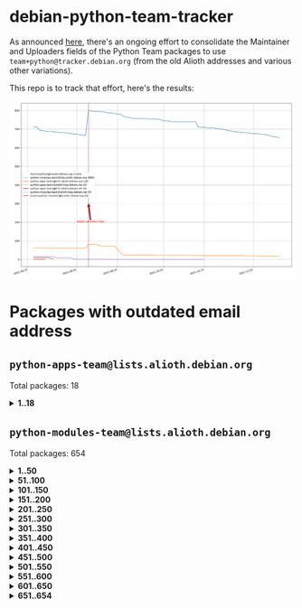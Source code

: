 # debian-python-team-tracker



As announced [here](https://lists.debian.org/debian-python/2021/08/msg00006.html), there's an ongoing effort to consolidate the Maintainer and Uploaders fields of the Python Team packages to use `team+python@tracker.debian.org` (from the old Alioth addresses and various other variations).



This repo is to track that effort, here's the results:



![Python team emails](images/python_team_emails.svg)


# Packages with outdated email address

## `python-apps-team@lists.alioth.debian.org`
Total packages: 18
<details>
<summary><b>1..18</b></summary>


| # | Package | Version |
| --- | --- | --- |
| 1 | [ctop](https://tracker.debian.org/ctop) | 1.0.0-2.1 |
| 2 | [cython](https://tracker.debian.org/cython) | 0.29.14-1 |
| 3 | [db2twitter](https://tracker.debian.org/db2twitter) | 0.6-1.1 |
| 4 | [dodgy](https://tracker.debian.org/dodgy) | 0.1.9-3 |
| 5 | [etm](https://tracker.debian.org/etm) | 3.2.30-1.1 |
| 6 | [firmware-microbit-micropython](https://tracker.debian.org/firmware-microbit-micropython) | 1.0.1-2 |
| 7 | [freealchemist](https://tracker.debian.org/freealchemist) | 0.5-1.1 |
| 8 | [kanboard-cli](https://tracker.debian.org/kanboard-cli) | 0.0.2-1.1 |
| 9 | [lightyears](https://tracker.debian.org/lightyears) | 1.4-2 |
| 10 | [muttdown](https://tracker.debian.org/muttdown) | 0.3.4-1 |
| 11 | [pelican](https://tracker.debian.org/pelican) | 4.0.1+dfsg-1.1 |
| 12 | [pipenv](https://tracker.debian.org/pipenv) | 11.9.0-1.1 |
| 13 | [prospector](https://tracker.debian.org/prospector) | 1.1.7-2 |
| 14 | [pybik](https://tracker.debian.org/pybik) | 3.0-3.1 |
| 15 | [retweet](https://tracker.debian.org/retweet) | 0.10-1.1 |
| 16 | [sen](https://tracker.debian.org/sen) | 0.6.1-0.1 |
| 17 | [sinntp](https://tracker.debian.org/sinntp) | 1.6-1.2 |
| 18 | [smem](https://tracker.debian.org/smem) | 1.5-1.1 |
</details>

## `python-modules-team@lists.alioth.debian.org`
Total packages: 654
<details>
<summary><b>1..50</b></summary>


| # | Package | Version |
| --- | --- | --- |
| 1 | [anorack](https://tracker.debian.org/anorack) | 0.2.7-1 |
| 2 | [anosql](https://tracker.debian.org/anosql) | 1.0.1-1 |
| 3 | [appdirs](https://tracker.debian.org/appdirs) | 1.4.4-1 |
| 4 | [asn1crypto](https://tracker.debian.org/asn1crypto) | 1.4.0-1 |
| 5 | [astral](https://tracker.debian.org/astral) | 1.6.1-2 |
| 6 | [authres](https://tracker.debian.org/authres) | 1.2.0-2 |
| 7 | [automat](https://tracker.debian.org/automat) | 20.2.0-1 |
| 8 | [azure-cosmos-table-python](https://tracker.debian.org/azure-cosmos-table-python) | 1.0.5+git20191025-5 |
| 9 | [bdist-nsi](https://tracker.debian.org/bdist-nsi) | 0.1.5-2 |
| 10 | [behave](https://tracker.debian.org/behave) | 1.2.6-3 |
| 11 | [bernhard](https://tracker.debian.org/bernhard) | 0.2.6-2 |
| 12 | [betamax](https://tracker.debian.org/betamax) | 0.8.1-2 |
| 13 | [bibtexparser](https://tracker.debian.org/bibtexparser) | 1.1.0+ds-3 |
| 14 | [binaryornot](https://tracker.debian.org/binaryornot) | 0.4.4+dfsg-4 |
| 15 | [bitstruct](https://tracker.debian.org/bitstruct) | 8.9.0-1 |
| 16 | [case](https://tracker.debian.org/case) | 1.5.3+dfsg-3 |
| 17 | [celery-batches](https://tracker.debian.org/celery-batches) | 0.2-2 |
| 18 | [celery-haystack](https://tracker.debian.org/celery-haystack) | 0.10-4 |
| 19 | [cerealizer](https://tracker.debian.org/cerealizer) | 0.8.1-3 |
| 20 | [chardet](https://tracker.debian.org/chardet) | 4.0.0-1 |
| 21 | [chargebee-python](https://tracker.debian.org/chargebee-python) | 1.6.6-1 |
| 22 | [chargebee2-python](https://tracker.debian.org/chargebee2-python) | 2.7.3-1 |
| 23 | [circuits](https://tracker.debian.org/circuits) | 3.1.0+ds1-2 |
| 24 | [codicefiscale](https://tracker.debian.org/codicefiscale) | 0.9+ds0-2 |
| 25 | [colorclass](https://tracker.debian.org/colorclass) | 2.2.0-2.1 |
| 26 | [colorspacious](https://tracker.debian.org/colorspacious) | 1.1.2-2 |
| 27 | [commonmark](https://tracker.debian.org/commonmark) | 0.9.1-3 |
| 28 | [constantly](https://tracker.debian.org/constantly) | 15.1.0-2 |
| 29 | [contextlib2](https://tracker.debian.org/contextlib2) | 0.6.0.post1-1 |
| 30 | [cookiecutter](https://tracker.debian.org/cookiecutter) | 1.6.0-4 |
| 31 | [coreapi](https://tracker.debian.org/coreapi) | 2.3.3-4 |
| 32 | [coreschema](https://tracker.debian.org/coreschema) | 0.0.4-3 |
| 33 | [cov-core](https://tracker.debian.org/cov-core) | 1.15.0-3 |
| 34 | [cppy](https://tracker.debian.org/cppy) | 1.1.0-2 |
| 35 | [cram](https://tracker.debian.org/cram) | 0.7-4 |
| 36 | [cssutils](https://tracker.debian.org/cssutils) | 1.0.2-3 |
| 37 | [d2to1](https://tracker.debian.org/d2to1) | 0.2.12-2 |
| 38 | [deap](https://tracker.debian.org/deap) | 1.3.1-2 |
| 39 | [debiancontributors](https://tracker.debian.org/debiancontributors) | 0.7.8-2 |
| 40 | [devpi-common](https://tracker.debian.org/devpi-common) | 3.2.2-1.1 |
| 41 | [django-ajax-selects](https://tracker.debian.org/django-ajax-selects) | 1.7.0-3 |
| 42 | [django-anymail](https://tracker.debian.org/django-anymail) | 7.1.0-1 |
| 43 | [django-bitfield](https://tracker.debian.org/django-bitfield) | 1.9.6-2 |
| 44 | [django-dirtyfields](https://tracker.debian.org/django-dirtyfields) | 1.3.1-2 |
| 45 | [django-downloadview](https://tracker.debian.org/django-downloadview) | 2.1.1-1 |
| 46 | [django-environ](https://tracker.debian.org/django-environ) | 0.4.4-2 |
| 47 | [django-filter](https://tracker.debian.org/django-filter) | 2.4.0-1 |
| 48 | [django-hvad](https://tracker.debian.org/django-hvad) | 1.8.0-1.1 |
| 49 | [django-impersonate](https://tracker.debian.org/django-impersonate) | 1.5-1 |
| 50 | [django-js-reverse](https://tracker.debian.org/django-js-reverse) | 0.7.3-1.1 |
</details>
<details>
<summary><b>51..100</b></summary>

| # | Package | Version |
| --- | --- | --- |
| 51 | [django-macaddress](https://tracker.debian.org/django-macaddress) | 1.5.0-2 |
| 52 | [django-markupfield](https://tracker.debian.org/django-markupfield) | 2.0.0-1 |
| 53 | [django-memoize](https://tracker.debian.org/django-memoize) | 2.2.0+dfsg-1 |
| 54 | [django-nose](https://tracker.debian.org/django-nose) | 1.4.6-2.1 |
| 55 | [django-notification](https://tracker.debian.org/django-notification) | 1.2.0-3 |
| 56 | [django-organizations](https://tracker.debian.org/django-organizations) | 1.1.2-1 |
| 57 | [django-pagination](https://tracker.debian.org/django-pagination) | 1.0.7-4 |
| 58 | [django-paintstore](https://tracker.debian.org/django-paintstore) | 0.2-4 |
| 59 | [django-picklefield](https://tracker.debian.org/django-picklefield) | 3.0.1-1 |
| 60 | [django-pipeline](https://tracker.debian.org/django-pipeline) | 1.6.14-3 |
| 61 | [django-q](https://tracker.debian.org/django-q) | 1.2.1-1 |
| 62 | [django-recurrence](https://tracker.debian.org/django-recurrence) | 1.10.3-1 |
| 63 | [django-redis-sessions](https://tracker.debian.org/django-redis-sessions) | 0.6.1-2 |
| 64 | [django-simple-redis-admin](https://tracker.debian.org/django-simple-redis-admin) | 1.4.0-2 |
| 65 | [django-stronghold](https://tracker.debian.org/django-stronghold) | 0.3.0+debian-2 |
| 66 | [django-webpack-loader](https://tracker.debian.org/django-webpack-loader) | 0.6.0-2 |
| 67 | [django-websocket-redis](https://tracker.debian.org/django-websocket-redis) | 0.4.7-2 |
| 68 | [django-wkhtmltopdf](https://tracker.debian.org/django-wkhtmltopdf) | 3.3.0-1 |
| 69 | [django-xmlrpc](https://tracker.debian.org/django-xmlrpc) | 0.1.8-2 |
| 70 | [djangorestframework-api-key](https://tracker.debian.org/djangorestframework-api-key) | 2.0.0-2 |
| 71 | [djangorestframework-filters](https://tracker.debian.org/djangorestframework-filters) | 1.0.0.dev0-1 |
| 72 | [dkimpy](https://tracker.debian.org/dkimpy) | 1.0.5-1 |
| 73 | [dnsdiag](https://tracker.debian.org/dnsdiag) | 1.7.0-1 |
| 74 | [dnspython](https://tracker.debian.org/dnspython) | 2.0.0-1 |
| 75 | [dockerpty](https://tracker.debian.org/dockerpty) | 0.4.1-2 |
| 76 | [dominate](https://tracker.debian.org/dominate) | 2.3.1-2 |
| 77 | [doublex](https://tracker.debian.org/doublex) | 1.9.2-1 |
| 78 | [drf-generators](https://tracker.debian.org/drf-generators) | 0.5.0-1 |
| 79 | [elasticsearch-curator](https://tracker.debian.org/elasticsearch-curator) | 5.8.1-1 |
| 80 | [entrypoints](https://tracker.debian.org/entrypoints) | 0.3-3 |
| 81 | [enum34](https://tracker.debian.org/enum34) | 1.1.6-4 |
| 82 | [enzyme](https://tracker.debian.org/enzyme) | 0.4.1-2 |
| 83 | [exam](https://tracker.debian.org/exam) | 0.10.5-3 |
| 84 | [factory-boy](https://tracker.debian.org/factory-boy) | 2.11.1-3 |
| 85 | [faker](https://tracker.debian.org/faker) | 0.9.3-0.1 |
| 86 | [fakesleep](https://tracker.debian.org/fakesleep) | 0.1-2 |
| 87 | [fastchunking](https://tracker.debian.org/fastchunking) | 0.0.3-2 |
| 88 | [feedgenerator](https://tracker.debian.org/feedgenerator) | 1.9-2 |
| 89 | [flake8-polyfill](https://tracker.debian.org/flake8-polyfill) | 1.0.2-2 |
| 90 | [flask-api](https://tracker.debian.org/flask-api) | 1.1+dfsg-1.1 |
| 91 | [flask-assets](https://tracker.debian.org/flask-assets) | 2.0-1 |
| 92 | [flask-babelex](https://tracker.debian.org/flask-babelex) | 0.9.4-1 |
| 93 | [flask-bcrypt](https://tracker.debian.org/flask-bcrypt) | 0.7.1-2 |
| 94 | [flask-compress](https://tracker.debian.org/flask-compress) | 1.4.0-3 |
| 95 | [flask-gravatar](https://tracker.debian.org/flask-gravatar) | 0.4.2-2 |
| 96 | [flask-htmlmin](https://tracker.debian.org/flask-htmlmin) | 1.3.2-2 |
| 97 | [flask-ldapconn](https://tracker.debian.org/flask-ldapconn) | 0.7.2-1.1 |
| 98 | [flask-limiter](https://tracker.debian.org/flask-limiter) | 1.0.1-2 |
| 99 | [flask-login](https://tracker.debian.org/flask-login) | 0.5.0-1 |
| 100 | [flask-mail](https://tracker.debian.org/flask-mail) | 0.9.1+dfsg1-1.1 |
</details>
<details>
<summary><b>101..150</b></summary>

| # | Package | Version |
| --- | --- | --- |
| 101 | [flask-mongoengine](https://tracker.debian.org/flask-mongoengine) | 0.9.3-4 |
| 102 | [flask-multistatic](https://tracker.debian.org/flask-multistatic) | 1.0-2 |
| 103 | [flask-paranoid](https://tracker.debian.org/flask-paranoid) | 0.2.0-3.1 |
| 104 | [flask-script](https://tracker.debian.org/flask-script) | 2.0.6-2 |
| 105 | [flask-silk](https://tracker.debian.org/flask-silk) | 0.2-18 |
| 106 | [flask-wtf](https://tracker.debian.org/flask-wtf) | 0.14.3-1 |
| 107 | [flufl.bounce](https://tracker.debian.org/flufl.bounce) | 3.0.1-1 |
| 108 | [flufl.enum](https://tracker.debian.org/flufl.enum) | 4.1.1-3 |
| 109 | [flufl.i18n](https://tracker.debian.org/flufl.i18n) | 3.0.1-1 |
| 110 | [flufl.lock](https://tracker.debian.org/flufl.lock) | 5.0.1-1 |
| 111 | [flufl.password](https://tracker.debian.org/flufl.password) | 1.3-3 |
| 112 | [flufl.testing](https://tracker.debian.org/flufl.testing) | 0.7-2 |
| 113 | [gerritlib](https://tracker.debian.org/gerritlib) | 0.8.0-2 |
| 114 | [gmplot](https://tracker.debian.org/gmplot) | 1.2.0-2 |
| 115 | [gpxpy](https://tracker.debian.org/gpxpy) | 1.4.2-1 |
| 116 | [gtextfsm](https://tracker.debian.org/gtextfsm) | 1.1.0-2 |
| 117 | [gtts](https://tracker.debian.org/gtts) | 2.0.3-1 |
| 118 | [gtts-token](https://tracker.debian.org/gtts-token) | 1.1.3-1 |
| 119 | [guzzle-sphinx-theme](https://tracker.debian.org/guzzle-sphinx-theme) | 0.7.11-5 |
| 120 | [hachoir](https://tracker.debian.org/hachoir) | 3.1.0+dfsg-3 |
| 121 | [haproxy-log-analysis](https://tracker.debian.org/haproxy-log-analysis) | 2.0~b0-2 |
| 122 | [heapdict](https://tracker.debian.org/heapdict) | 1.0.1-1 |
| 123 | [hiro](https://tracker.debian.org/hiro) | 0.5-2 |
| 124 | [httpx](https://tracker.debian.org/httpx) | 0.16.1-1 |
| 125 | [hypothesis-auto](https://tracker.debian.org/hypothesis-auto) | 1.1.4-2 |
| 126 | [importmagic](https://tracker.debian.org/importmagic) | 0.1.7-2 |
| 127 | [inflection](https://tracker.debian.org/inflection) | 0.3.1-2 |
| 128 | [isodate](https://tracker.debian.org/isodate) | 0.6.0-2 |
| 129 | [itypes](https://tracker.debian.org/itypes) | 1.1.0-4 |
| 130 | [jaraco.itertools](https://tracker.debian.org/jaraco.itertools) | 2.0.1-4 |
| 131 | [javaproperties](https://tracker.debian.org/javaproperties) | 0.7.0-1 |
| 132 | [jinja2-time](https://tracker.debian.org/jinja2-time) | 0.2.0-2 |
| 133 | [jpy](https://tracker.debian.org/jpy) | 0.9.0-3 |
| 134 | [jpylyzer](https://tracker.debian.org/jpylyzer) | 2.0.0-3 |
| 135 | [json-tricks](https://tracker.debian.org/json-tricks) | 3.11.0-2 |
| 136 | [jsonhyperschema-codec](https://tracker.debian.org/jsonhyperschema-codec) | 1.0.3-2 |
| 137 | [jsonpickle](https://tracker.debian.org/jsonpickle) | 1.2-1 |
| 138 | [junos-eznc](https://tracker.debian.org/junos-eznc) | 2.1.7-3 |
| 139 | [jupyter-sphinx-theme](https://tracker.debian.org/jupyter-sphinx-theme) | 0.0.6+ds1-10 |
| 140 | [kitchen](https://tracker.debian.org/kitchen) | 1.2.6-2 |
| 141 | [kivy](https://tracker.debian.org/kivy) | 1.11.0-2 |
| 142 | [lazr.delegates](https://tracker.debian.org/lazr.delegates) | 2.0.3-2 |
| 143 | [lazr.smtptest](https://tracker.debian.org/lazr.smtptest) | 2.0.3-2 |
| 144 | [lexicon](https://tracker.debian.org/lexicon) | 3.3.17-1 |
| 145 | [libthumbor](https://tracker.debian.org/libthumbor) | 1.3.3-2 |
| 146 | [logilab-constraint](https://tracker.debian.org/logilab-constraint) | 0.6.0-2 |
| 147 | [mako](https://tracker.debian.org/mako) | 1.1.3+ds1-2 |
| 148 | [manuel](https://tracker.debian.org/manuel) | 1.10.1-2 |
| 149 | [markupsafe](https://tracker.debian.org/markupsafe) | 1.1.1-1 |
| 150 | [mercurial-extension-utils](https://tracker.debian.org/mercurial-extension-utils) | 1.5.1-1 |
</details>
<details>
<summary><b>151..200</b></summary>

| # | Package | Version |
| --- | --- | --- |
| 151 | [mercurial-extension-utils](https://tracker.debian.org/mercurial-extension-utils) | 1.5.1-3 |
| 152 | [mercurial-keyring](https://tracker.debian.org/mercurial-keyring) | 1.3.1-3 |
| 153 | [microsoft-authentication-extensions-for-python](https://tracker.debian.org/microsoft-authentication-extensions-for-python) | 0.3.0-1 |
| 154 | [milksnake](https://tracker.debian.org/milksnake) | 0.1.5-1 |
| 155 | [mimerender](https://tracker.debian.org/mimerender) | 0.6.0-2 |
| 156 | [mmllib](https://tracker.debian.org/mmllib) | 0.3.0.post1-2 |
| 157 | [mockldap](https://tracker.debian.org/mockldap) | 0.3.0-4 |
| 158 | [modernize](https://tracker.debian.org/modernize) | 0.7-2 |
| 159 | [moksha.common](https://tracker.debian.org/moksha.common) | 1.2.5-4 |
| 160 | [mrtparse](https://tracker.debian.org/mrtparse) | 1.6-2 |
| 161 | [musicbrainzngs](https://tracker.debian.org/musicbrainzngs) | 0.7.1-2 |
| 162 | [mutagen](https://tracker.debian.org/mutagen) | 1.45.1-2 |
| 163 | [mwic](https://tracker.debian.org/mwic) | 0.7.8-1 |
| 164 | [mysql-connector-python](https://tracker.debian.org/mysql-connector-python) | 8.0.15-2 |
| 165 | [nb2plots](https://tracker.debian.org/nb2plots) | 0.6-2 |
| 166 | [netmiko](https://tracker.debian.org/netmiko) | 2.4.2-1 |
| 167 | [networkx](https://tracker.debian.org/networkx) | 2.5+ds-2 |
| 168 | [nose](https://tracker.debian.org/nose) | 1.3.7-6 |
| 169 | [nose2](https://tracker.debian.org/nose2) | 0.9.2-1 |
| 170 | [nose2-cov](https://tracker.debian.org/nose2-cov) | 1.0a4-3 |
| 171 | [ntplib](https://tracker.debian.org/ntplib) | 0.3.3-2 |
| 172 | [numpy-stl](https://tracker.debian.org/numpy-stl) | 2.9.0-1 |
| 173 | [numpydoc](https://tracker.debian.org/numpydoc) | 1.1.0-3 |
| 174 | [obsub](https://tracker.debian.org/obsub) | 0.2-4 |
| 175 | [okasha](https://tracker.debian.org/okasha) | 0.2.4-4 |
| 176 | [overpass](https://tracker.debian.org/overpass) | 0.7-1 |
| 177 | [pastescript](https://tracker.debian.org/pastescript) | 2.0.2-4 |
| 178 | [pcapy](https://tracker.debian.org/pcapy) | 0.11.4-2 |
| 179 | [pdfkit](https://tracker.debian.org/pdfkit) | 0.6.1-2 |
| 180 | [pep8](https://tracker.debian.org/pep8) | 1.7.1-9 |
| 181 | [pep8-naming](https://tracker.debian.org/pep8-naming) | 0.10.0-1 |
| 182 | [pg8000](https://tracker.debian.org/pg8000) | 1.10.6-2 |
| 183 | [pidcat](https://tracker.debian.org/pidcat) | 2.1.0-4 |
| 184 | [pilkit](https://tracker.debian.org/pilkit) | 2.0-3 |
| 185 | [plastex](https://tracker.debian.org/plastex) | 2.1-2 |
| 186 | [ply](https://tracker.debian.org/ply) | 3.11-4 |
| 187 | [portio](https://tracker.debian.org/portio) | 0.5-4 |
| 188 | [postgresfixture](https://tracker.debian.org/postgresfixture) | 0.4.2-1 |
| 189 | [power](https://tracker.debian.org/power) | 1.4+dfsg-4 |
| 190 | [pprintpp](https://tracker.debian.org/pprintpp) | 0.4.0-2 |
| 191 | [preggy](https://tracker.debian.org/preggy) | 1.4.4-1 |
| 192 | [prettytable](https://tracker.debian.org/prettytable) | 0.7.2-5 |
| 193 | [proxmoxer](https://tracker.debian.org/proxmoxer) | 1.0.3-2 |
| 194 | [ptable](https://tracker.debian.org/ptable) | 0.9.2-2 |
| 195 | [py-macaroon-bakery](https://tracker.debian.org/py-macaroon-bakery) | 1.3.1-1 |
| 196 | [py-radix](https://tracker.debian.org/py-radix) | 0.10.0-3 |
| 197 | [py3dns](https://tracker.debian.org/py3dns) | 3.2.1-1 |
| 198 | [pyasn1](https://tracker.debian.org/pyasn1) | 0.4.8-1 |
| 199 | [pybindgen](https://tracker.debian.org/pybindgen) | 0.20.0+dfsg1-2 |
| 200 | [pycairo](https://tracker.debian.org/pycairo) | 1.16.2-3 |
</details>
<details>
<summary><b>201..250</b></summary>

| # | Package | Version |
| --- | --- | --- |
| 201 | [pycairo](https://tracker.debian.org/pycairo) | 1.16.2-4 |
| 202 | [pycallgraph](https://tracker.debian.org/pycallgraph) | 1.1.3-1.2 |
| 203 | [pycares](https://tracker.debian.org/pycares) | 3.1.1-1 |
| 204 | [pycifrw](https://tracker.debian.org/pycifrw) | 4.4-2 |
| 205 | [pyclamd](https://tracker.debian.org/pyclamd) | 0.4.0-2 |
| 206 | [pycodestyle](https://tracker.debian.org/pycodestyle) | 2.6.0-1 |
| 207 | [pycparser](https://tracker.debian.org/pycparser) | 2.20-3 |
| 208 | [pycryptodome](https://tracker.debian.org/pycryptodome) | 3.9.7+dfsg1-1 |
| 209 | [pycxx](https://tracker.debian.org/pycxx) | 7.1.4-0.1 |
| 210 | [pydbus](https://tracker.debian.org/pydbus) | 0.6.0-4 |
| 211 | [pydenticon](https://tracker.debian.org/pydenticon) | 0.3.1-2 |
| 212 | [pydispatcher](https://tracker.debian.org/pydispatcher) | 2.0.5-2 |
| 213 | [pydle](https://tracker.debian.org/pydle) | 0.9.4-2 |
| 214 | [pyeapi](https://tracker.debian.org/pyeapi) | 0.8.1-2 |
| 215 | [pyee](https://tracker.debian.org/pyee) | 7.0.2-1 |
| 216 | [pyenchant](https://tracker.debian.org/pyenchant) | 3.2.0-1 |
| 217 | [pyfg](https://tracker.debian.org/pyfg) | 0.50-2 |
| 218 | [pyfiglet](https://tracker.debian.org/pyfiglet) | 0.8.0+dfsg-1 |
| 219 | [pyfribidi](https://tracker.debian.org/pyfribidi) | 0.12.0+repack-7 |
| 220 | [pygame](https://tracker.debian.org/pygame) | 1.9.6+dfsg-2 |
| 221 | [pygeoif](https://tracker.debian.org/pygeoif) | 0.7-2 |
| 222 | [pygments](https://tracker.debian.org/pygments) | 2.3.1+dfsg-3 |
| 223 | [pygtail](https://tracker.debian.org/pygtail) | 0.6.1-2 |
| 224 | [pygtkspellcheck](https://tracker.debian.org/pygtkspellcheck) | 4.0.5-2 |
| 225 | [pyhamcrest](https://tracker.debian.org/pyhamcrest) | 1.9.0-3 |
| 226 | [pyinotify](https://tracker.debian.org/pyinotify) | 0.9.6-1.3 |
| 227 | [pyiosxr](https://tracker.debian.org/pyiosxr) | 0.52-1.1 |
| 228 | [pyjavaproperties](https://tracker.debian.org/pyjavaproperties) | 0.7-2 |
| 229 | [pyjokes](https://tracker.debian.org/pyjokes) | 0.5.0-3 |
| 230 | [pykcs11](https://tracker.debian.org/pykcs11) | 1.5.10-1 |
| 231 | [pylama](https://tracker.debian.org/pylama) | 7.4.3-3 |
| 232 | [pylibmc](https://tracker.debian.org/pylibmc) | 1.5.2-3 |
| 233 | [pylint-celery](https://tracker.debian.org/pylint-celery) | 0.3-5 |
| 234 | [pylint-common](https://tracker.debian.org/pylint-common) | 0.2.5-4 |
| 235 | [pylint-django](https://tracker.debian.org/pylint-django) | 2.0.13-1 |
| 236 | [pylint-flask](https://tracker.debian.org/pylint-flask) | 0.5-4 |
| 237 | [pylint-plugin-utils](https://tracker.debian.org/pylint-plugin-utils) | 0.6-1 |
| 238 | [pymacs](https://tracker.debian.org/pymacs) | 0.25-3 |
| 239 | [pymilter](https://tracker.debian.org/pymilter) | 1.0.4-2 |
| 240 | [pymodbus](https://tracker.debian.org/pymodbus) | 2.1.0+dfsg-2 |
| 241 | [pymssql](https://tracker.debian.org/pymssql) | 2.1.4+dfsg-3 |
| 242 | [pynag](https://tracker.debian.org/pynag) | 1.1.2+dfsg-2 |
| 243 | [pynliner](https://tracker.debian.org/pynliner) | 0.8.0-2 |
| 244 | [pyopengl](https://tracker.debian.org/pyopengl) | 3.1.5+dfsg-1 |
| 245 | [pyparsing](https://tracker.debian.org/pyparsing) | 2.4.7-1 |
| 246 | [pyphen](https://tracker.debian.org/pyphen) | 0.9.5-3 |
| 247 | [pyprind](https://tracker.debian.org/pyprind) | 2.11.2-2 |
| 248 | [pyquery](https://tracker.debian.org/pyquery) | 1.2.9-4 |
| 249 | [pyrad](https://tracker.debian.org/pyrad) | 2.1-2 |
| 250 | [pyrsistent](https://tracker.debian.org/pyrsistent) | 0.15.5-1 |
</details>
<details>
<summary><b>251..300</b></summary>

| # | Package | Version |
| --- | --- | --- |
| 251 | [pysimplesoap](https://tracker.debian.org/pysimplesoap) | 1.16.2-3 |
| 252 | [pysmi](https://tracker.debian.org/pysmi) | 0.3.2-2 |
| 253 | [pysodium](https://tracker.debian.org/pysodium) | 0.7.0-2 |
| 254 | [pyspf](https://tracker.debian.org/pyspf) | 2.0.14-2 |
| 255 | [pysrt](https://tracker.debian.org/pysrt) | 1.0.1-2 |
| 256 | [pyssim](https://tracker.debian.org/pyssim) | 0.2-2 |
| 257 | [pystemd](https://tracker.debian.org/pystemd) | 0.7.0-4 |
| 258 | [pysubnettree](https://tracker.debian.org/pysubnettree) | 0.33-1 |
| 259 | [pytaglib](https://tracker.debian.org/pytaglib) | 0.3.6+dfsg-2 |
| 260 | [pytds](https://tracker.debian.org/pytds) | 1.10.0-1 |
| 261 | [pytest-arraydiff](https://tracker.debian.org/pytest-arraydiff) | 0.3-1 |
| 262 | [pytest-bdd](https://tracker.debian.org/pytest-bdd) | 3.2.1-1 |
| 263 | [pytest-cookies](https://tracker.debian.org/pytest-cookies) | 0.4.0-1 |
| 264 | [pytest-django](https://tracker.debian.org/pytest-django) | 3.5.1-1 |
| 265 | [pytest-expect](https://tracker.debian.org/pytest-expect) | 1.1.0-2 |
| 266 | [pytest-forked](https://tracker.debian.org/pytest-forked) | 1.3.0-1 |
| 267 | [pytest-httpbin](https://tracker.debian.org/pytest-httpbin) | 1.0.0-2 |
| 268 | [pytest-instafail](https://tracker.debian.org/pytest-instafail) | 0.4.2-1 |
| 269 | [pytest-remotedata](https://tracker.debian.org/pytest-remotedata) | 0.3.2-1 |
| 270 | [pytest-runner](https://tracker.debian.org/pytest-runner) | 2.11.1-1.2 |
| 271 | [pytest-sugar](https://tracker.debian.org/pytest-sugar) | 0.9.4-1 |
| 272 | [pytest-tornado](https://tracker.debian.org/pytest-tornado) | 0.8.1-1 |
| 273 | [pytest-vcr](https://tracker.debian.org/pytest-vcr) | 1.0.2-2 |
| 274 | [python-activipy](https://tracker.debian.org/python-activipy) | 0.1-7 |
| 275 | [python-adal](https://tracker.debian.org/python-adal) | 1.2.2-1 |
| 276 | [python-agate](https://tracker.debian.org/python-agate) | 1.6.1-1 |
| 277 | [python-agate-excel](https://tracker.debian.org/python-agate-excel) | 0.2.3-1 |
| 278 | [python-aiohttp-security](https://tracker.debian.org/python-aiohttp-security) | 0.4.0-2 |
| 279 | [python-aiohttp-session](https://tracker.debian.org/python-aiohttp-session) | 2.9.0-2 |
| 280 | [python-aioinflux](https://tracker.debian.org/python-aioinflux) | 0.9.0-2 |
| 281 | [python-aiomeasures](https://tracker.debian.org/python-aiomeasures) | 0.5.14-3 |
| 282 | [python-amqplib](https://tracker.debian.org/python-amqplib) | 1.0.2-2 |
| 283 | [python-anyjson](https://tracker.debian.org/python-anyjson) | 0.3.3-2 |
| 284 | [python-apptools](https://tracker.debian.org/python-apptools) | 4.5.0-1.1 |
| 285 | [python-aptly](https://tracker.debian.org/python-aptly) | 0.12.10-2 |
| 286 | [python-args](https://tracker.debian.org/python-args) | 0.1.0-3 |
| 287 | [python-arpy](https://tracker.debian.org/python-arpy) | 1.1.1-4 |
| 288 | [python-astor](https://tracker.debian.org/python-astor) | 0.8.1-1 |
| 289 | [python-async-timeout](https://tracker.debian.org/python-async-timeout) | 3.0.1-1.1 |
| 290 | [python-base58](https://tracker.debian.org/python-base58) | 1.0.3-1.1 |
| 291 | [python-bcdoc](https://tracker.debian.org/python-bcdoc) | 0.16.0-2 |
| 292 | [python-bioblend](https://tracker.debian.org/python-bioblend) | 0.7.0-3 |
| 293 | [python-bitbucket-api](https://tracker.debian.org/python-bitbucket-api) | 0.5.0-3 |
| 294 | [python-box](https://tracker.debian.org/python-box) | 3.4.6-2 |
| 295 | [python-btrees](https://tracker.debian.org/python-btrees) | 4.3.1-2 |
| 296 | [python-cachecontrol](https://tracker.debian.org/python-cachecontrol) | 0.12.6-1 |
| 297 | [python-can](https://tracker.debian.org/python-can) | 3.3.2.final~github-2 |
| 298 | [python-cement](https://tracker.debian.org/python-cement) | 2.10.0-2 |
| 299 | [python-cerberus](https://tracker.debian.org/python-cerberus) | 1.3.2-1 |
| 300 | [python-click-log](https://tracker.debian.org/python-click-log) | 0.2.1-2 |
</details>
<details>
<summary><b>301..350</b></summary>

| # | Package | Version |
| --- | --- | --- |
| 301 | [python-click-threading](https://tracker.debian.org/python-click-threading) | 0.4.4-2 |
| 302 | [python-clint](https://tracker.debian.org/python-clint) | 0.5.1-3 |
| 303 | [python-cluster](https://tracker.debian.org/python-cluster) | 1.3.3-3 |
| 304 | [python-cmarkgfm](https://tracker.debian.org/python-cmarkgfm) | 0.4.2-1 |
| 305 | [python-coloredlogs](https://tracker.debian.org/python-coloredlogs) | 7.3-2 |
| 306 | [python-colour](https://tracker.debian.org/python-colour) | 0.1.5-2 |
| 307 | [python-commentjson](https://tracker.debian.org/python-commentjson) | 0.8.3-2 |
| 308 | [python-consul](https://tracker.debian.org/python-consul) | 0.7.1-1.1 |
| 309 | [python-cookies](https://tracker.debian.org/python-cookies) | 2.2.1-3 |
| 310 | [python-cpuinfo](https://tracker.debian.org/python-cpuinfo) | 5.0.0-2 |
| 311 | [python-crcmod](https://tracker.debian.org/python-crcmod) | 1.7+dfsg-2 |
| 312 | [python-cs](https://tracker.debian.org/python-cs) | 2.7.1-1 |
| 313 | [python-cssselect2](https://tracker.debian.org/python-cssselect2) | 0.3.0-1 |
| 314 | [python-dbfread](https://tracker.debian.org/python-dbfread) | 2.0.7-3 |
| 315 | [python-decorator](https://tracker.debian.org/python-decorator) | 4.4.2-2 |
| 316 | [python-demjson](https://tracker.debian.org/python-demjson) | 2.2.4-5 |
| 317 | [python-diaspy](https://tracker.debian.org/python-diaspy) | 0.6.0-2 |
| 318 | [python-dict2xml](https://tracker.debian.org/python-dict2xml) | 1.7.0-1 |
| 319 | [python-dictobj](https://tracker.debian.org/python-dictobj) | 0.4-4 |
| 320 | [python-distro](https://tracker.debian.org/python-distro) | 1.5.0-1 |
| 321 | [python-distutils-extra](https://tracker.debian.org/python-distutils-extra) | 2.45 |
| 322 | [python-django-casclient](https://tracker.debian.org/python-django-casclient) | 1.5.3-1 |
| 323 | [python-django-dbconn-retry](https://tracker.debian.org/python-django-dbconn-retry) | 0.1.5-1.1 |
| 324 | [python-django-etcd-settings](https://tracker.debian.org/python-django-etcd-settings) | 0.1.13+dfsg-3 |
| 325 | [python-django-gravatar2](https://tracker.debian.org/python-django-gravatar2) | 1.4.4-2 |
| 326 | [python-django-jsonfield](https://tracker.debian.org/python-django-jsonfield) | 1.4.0-2 |
| 327 | [python-django-push-notifications](https://tracker.debian.org/python-django-push-notifications) | 1.4.1-1 |
| 328 | [python-django-simple-history](https://tracker.debian.org/python-django-simple-history) | 2.7.0-1.1 |
| 329 | [python-django-split-settings](https://tracker.debian.org/python-django-split-settings) | 0.3.0-2 |
| 330 | [python-dnslib](https://tracker.debian.org/python-dnslib) | 0.9.14-1 |
| 331 | [python-docutils](https://tracker.debian.org/python-docutils) | 0.16+dfsg-2 |
| 332 | [python-doubleratchet](https://tracker.debian.org/python-doubleratchet) | 0.6.0-2 |
| 333 | [python-dpkt](https://tracker.debian.org/python-dpkt) | 1.9.2-2 |
| 334 | [python-easywebdav](https://tracker.debian.org/python-easywebdav) | 1.2.0-8 |
| 335 | [python-enable](https://tracker.debian.org/python-enable) | 4.8.1-1 |
| 336 | [python-envisage](https://tracker.debian.org/python-envisage) | 4.9.0-2.1 |
| 337 | [python-envparse](https://tracker.debian.org/python-envparse) | 0.2.0-2 |
| 338 | [python-envs](https://tracker.debian.org/python-envs) | 1.2.6-1.1 |
| 339 | [python-epc](https://tracker.debian.org/python-epc) | 0.0.5-3 |
| 340 | [python-etcd](https://tracker.debian.org/python-etcd) | 0.4.5-2 |
| 341 | [python-ethtool](https://tracker.debian.org/python-ethtool) | 0.14-3 |
| 342 | [python-ewmh](https://tracker.debian.org/python-ewmh) | 0.1.6-2 |
| 343 | [python-exchangelib](https://tracker.debian.org/python-exchangelib) | 3.2.0-1 |
| 344 | [python-exotel](https://tracker.debian.org/python-exotel) | 0.1.5-2 |
| 345 | [python-fastimport](https://tracker.debian.org/python-fastimport) | 0.9.8-5 |
| 346 | [python-feather-format](https://tracker.debian.org/python-feather-format) | 0.3.1+dfsg1-4 |
| 347 | [python-flaky](https://tracker.debian.org/python-flaky) | 3.7.0-1 |
| 348 | [python-flask-jwt-extended](https://tracker.debian.org/python-flask-jwt-extended) | 3.24.1-2 |
| 349 | [python-flask-marshmallow](https://tracker.debian.org/python-flask-marshmallow) | 0.10.1-4 |
| 350 | [python-flask-seeder](https://tracker.debian.org/python-flask-seeder) | 0.1~a2-2 |
</details>
<details>
<summary><b>351..400</b></summary>

| # | Package | Version |
| --- | --- | --- |
| 351 | [python-ftputil](https://tracker.debian.org/python-ftputil) | 3.4-3 |
| 352 | [python-gammu](https://tracker.debian.org/python-gammu) | 2.12-2 |
| 353 | [python-genty](https://tracker.debian.org/python-genty) | 1.3.2-1 |
| 354 | [python-geoip](https://tracker.debian.org/python-geoip) | 1.3.2-3 |
| 355 | [python-geoip2](https://tracker.debian.org/python-geoip2) | 2.9.0+dfsg1-2 |
| 356 | [python-getdns](https://tracker.debian.org/python-getdns) | 1.0.0~b1-2 |
| 357 | [python-gflags](https://tracker.debian.org/python-gflags) | 1.5.1-7 |
| 358 | [python-glob2](https://tracker.debian.org/python-glob2) | 0.5-3 |
| 359 | [python-gmpy2](https://tracker.debian.org/python-gmpy2) | 2.1.0~b5-0.1 |
| 360 | [python-gntp](https://tracker.debian.org/python-gntp) | 1.0.3-2 |
| 361 | [python-guizero](https://tracker.debian.org/python-guizero) | 1.1.0+dfsg1-2 |
| 362 | [python-hashids](https://tracker.debian.org/python-hashids) | 1.3.1-1 |
| 363 | [python-hidapi](https://tracker.debian.org/python-hidapi) | 0.9.0.post3-2 |
| 364 | [python-hiredis](https://tracker.debian.org/python-hiredis) | 1.0.1-1 |
| 365 | [python-hpilo](https://tracker.debian.org/python-hpilo) | 4.3-3 |
| 366 | [python-html2text](https://tracker.debian.org/python-html2text) | 2020.1.16-1 |
| 367 | [python-http-parser](https://tracker.debian.org/python-http-parser) | 0.9.0-1 |
| 368 | [python-httptools](https://tracker.debian.org/python-httptools) | 0.1.1-1 |
| 369 | [python-icalendar](https://tracker.debian.org/python-icalendar) | 4.0.3-4 |
| 370 | [python-idna](https://tracker.debian.org/python-idna) | 2.10-1 |
| 371 | [python-imagesize](https://tracker.debian.org/python-imagesize) | 1.2.0-2 |
| 372 | [python-iniparse](https://tracker.debian.org/python-iniparse) | 0.4-3 |
| 373 | [python-ipaddr](https://tracker.debian.org/python-ipaddr) | 2.2.0-4 |
| 374 | [python-ipaddress](https://tracker.debian.org/python-ipaddress) | 1.0.23-1 |
| 375 | [python-ipfix](https://tracker.debian.org/python-ipfix) | 0.9.7-2 |
| 376 | [python-irodsclient](https://tracker.debian.org/python-irodsclient) | 0.8.1-2 |
| 377 | [python-isc-dhcp-leases](https://tracker.debian.org/python-isc-dhcp-leases) | 0.9.1-2 |
| 378 | [python-iso3166](https://tracker.debian.org/python-iso3166) | 0.8.git20170319-2 |
| 379 | [python-isoweek](https://tracker.debian.org/python-isoweek) | 1.3.3-3 |
| 380 | [python-jmespath](https://tracker.debian.org/python-jmespath) | 0.10.0-1 |
| 381 | [python-jsonrpc](https://tracker.debian.org/python-jsonrpc) | 1.13.0-1 |
| 382 | [python-junit-xml](https://tracker.debian.org/python-junit-xml) | 1.9-1 |
| 383 | [python-kanboard](https://tracker.debian.org/python-kanboard) | 1.0.1-1.1 |
| 384 | [python-keyring](https://tracker.debian.org/python-keyring) | 18.0.1-2 |
| 385 | [python-langdetect](https://tracker.debian.org/python-langdetect) | 1.0.7-4 |
| 386 | [python-ldap](https://tracker.debian.org/python-ldap) | 3.2.0-4 |
| 387 | [python-ldapdomaindump](https://tracker.debian.org/python-ldapdomaindump) | 0.9.3-1 |
| 388 | [python-leather](https://tracker.debian.org/python-leather) | 0.3.3-1.1 |
| 389 | [python-libguess](https://tracker.debian.org/python-libguess) | 1.1-4 |
| 390 | [python-logfury](https://tracker.debian.org/python-logfury) | 0.1.2-4 |
| 391 | [python-lupa](https://tracker.debian.org/python-lupa) | 1.9+dfsg-1 |
| 392 | [python-lzo](https://tracker.debian.org/python-lzo) | 1.12-3 |
| 393 | [python-mailer](https://tracker.debian.org/python-mailer) | 0.8.1-4 |
| 394 | [python-marshmallow-sqlalchemy](https://tracker.debian.org/python-marshmallow-sqlalchemy) | 0.19.0-1 |
| 395 | [python-mastodon](https://tracker.debian.org/python-mastodon) | 1.5.1-1 |
| 396 | [python-mbed-host-tests](https://tracker.debian.org/python-mbed-host-tests) | 1.4.4-3 |
| 397 | [python-mbed-ls](https://tracker.debian.org/python-mbed-ls) | 1.6.2+dfsg-3 |
| 398 | [python-mccabe](https://tracker.debian.org/python-mccabe) | 0.6.1-3 |
| 399 | [python-measurement](https://tracker.debian.org/python-measurement) | 2.0.1-2 |
| 400 | [python-mechanize](https://tracker.debian.org/python-mechanize) | 1:0.4.5-2 |
</details>
<details>
<summary><b>401..450</b></summary>

| # | Package | Version |
| --- | --- | --- |
| 401 | [python-meld3](https://tracker.debian.org/python-meld3) | 1.0.2-3 |
| 402 | [python-mnemonic](https://tracker.debian.org/python-mnemonic) | 0.19-1 |
| 403 | [python-model-mommy](https://tracker.debian.org/python-model-mommy) | 1.6.0-2 |
| 404 | [python-morris](https://tracker.debian.org/python-morris) | 1.2-2 |
| 405 | [python-mpegdash](https://tracker.debian.org/python-mpegdash) | 0.2.0-1 |
| 406 | [python-mpv](https://tracker.debian.org/python-mpv) | 0.5.2-1 |
| 407 | [python-msrestazure](https://tracker.debian.org/python-msrestazure) | 0.6.2-1 |
| 408 | [python-multidict](https://tracker.debian.org/python-multidict) | 5.1.0-1 |
| 409 | [python-munch](https://tracker.debian.org/python-munch) | 2.3.2-2 |
| 410 | [python-murmurhash](https://tracker.debian.org/python-murmurhash) | 1.0.2-1 |
| 411 | [python-nacl](https://tracker.debian.org/python-nacl) | 1.4.0-1 |
| 412 | [python-nine](https://tracker.debian.org/python-nine) | 1.1.0-1 |
| 413 | [python-noise](https://tracker.debian.org/python-noise) | 1.2.3-3 |
| 414 | [python-notify2](https://tracker.debian.org/python-notify2) | 0.3-4 |
| 415 | [python-ntlm-auth](https://tracker.debian.org/python-ntlm-auth) | 1.4.0-1 |
| 416 | [python-oauth](https://tracker.debian.org/python-oauth) | 1.0.1-6 |
| 417 | [python-odf](https://tracker.debian.org/python-odf) | 1.4.1-1 |
| 418 | [python-offtrac](https://tracker.debian.org/python-offtrac) | 0.1.0-2.1 |
| 419 | [python-ofxclient](https://tracker.debian.org/python-ofxclient) | 2.0.4-2 |
| 420 | [python-opcua](https://tracker.debian.org/python-opcua) | 0.98.11-1 |
| 421 | [python-openid-cla](https://tracker.debian.org/python-openid-cla) | 1.2-2 |
| 422 | [python-openid-teams](https://tracker.debian.org/python-openid-teams) | 1.2-2 |
| 423 | [python-openidc-client](https://tracker.debian.org/python-openidc-client) | 0.6.0-1.1 |
| 424 | [python-opentimestamps](https://tracker.debian.org/python-opentimestamps) | 0.4.1-1 |
| 425 | [python-padme](https://tracker.debian.org/python-padme) | 1.1.1-3 |
| 426 | [python-pampy](https://tracker.debian.org/python-pampy) | 1.8.4-2 |
| 427 | [python-pamqp](https://tracker.debian.org/python-pamqp) | 2.3.0-2 |
| 428 | [python-parse-type](https://tracker.debian.org/python-parse-type) | 0.3.4-3 |
| 429 | [python-path-and-address](https://tracker.debian.org/python-path-and-address) | 2.0.1-2 |
| 430 | [python-pathtools](https://tracker.debian.org/python-pathtools) | 0.1.2-4 |
| 431 | [python-paypal](https://tracker.debian.org/python-paypal) | 1.2.5-3 |
| 432 | [python-peakutils](https://tracker.debian.org/python-peakutils) | 1.3.3+ds-2 |
| 433 | [python-pem](https://tracker.debian.org/python-pem) | 19.1.0-1 |
| 434 | [python-persistent](https://tracker.debian.org/python-persistent) | 4.6.4-0.2 |
| 435 | [python-pex](https://tracker.debian.org/python-pex) | 1.1.14-3.1 |
| 436 | [python-pgbouncer](https://tracker.debian.org/python-pgbouncer) | 0.0.9-3 |
| 437 | [python-pgpdump](https://tracker.debian.org/python-pgpdump) | 1.5-2 |
| 438 | [python-pgspecial](https://tracker.debian.org/python-pgspecial) | 1.11.10+dfsg1-1 |
| 439 | [python-phonenumbers](https://tracker.debian.org/python-phonenumbers) | 8.12.1-1 |
| 440 | [python-picklable-itertools](https://tracker.debian.org/python-picklable-itertools) | 0.1.1-3 |
| 441 | [python-pika](https://tracker.debian.org/python-pika) | 0.11.0-5 |
| 442 | [python-plac](https://tracker.debian.org/python-plac) | 0.9.6-1.1 |
| 443 | [python-plaster](https://tracker.debian.org/python-plaster) | 1.0-2 |
| 444 | [python-plaster-pastedeploy](https://tracker.debian.org/python-plaster-pastedeploy) | 0.5-3 |
| 445 | [python-prctl](https://tracker.debian.org/python-prctl) | 1.7-2 |
| 446 | [python-preshed](https://tracker.debian.org/python-preshed) | 3.0.2-1 |
| 447 | [python-pretend](https://tracker.debian.org/python-pretend) | 1.0.9-1 |
| 448 | [python-prettylog](https://tracker.debian.org/python-prettylog) | 0.1.0-2 |
| 449 | [python-priority](https://tracker.debian.org/python-priority) | 1.3.0-3 |
| 450 | [python-progress](https://tracker.debian.org/python-progress) | 1.5-1 |
</details>
<details>
<summary><b>451..500</b></summary>

| # | Package | Version |
| --- | --- | --- |
| 451 | [python-progressbar](https://tracker.debian.org/python-progressbar) | 2.5-2 |
| 452 | [python-protego](https://tracker.debian.org/python-protego) | 0.1.16+dfsg-2 |
| 453 | [python-prov](https://tracker.debian.org/python-prov) | 1.5.2-2 |
| 454 | [python-pskc](https://tracker.debian.org/python-pskc) | 1.1-3 |
| 455 | [python-publicsuffix2](https://tracker.debian.org/python-publicsuffix2) | 2.20191221-2 |
| 456 | [python-py-zipkin](https://tracker.debian.org/python-py-zipkin) | 0.15.0-1.1 |
| 457 | [python-pyalsa](https://tracker.debian.org/python-pyalsa) | 1.1.6-2 |
| 458 | [python-pyasn1-modules](https://tracker.debian.org/python-pyasn1-modules) | 0.2.1-1 |
| 459 | [python-pyface](https://tracker.debian.org/python-pyface) | 6.1.2-2 |
| 460 | [python-pyftpdlib](https://tracker.debian.org/python-pyftpdlib) | 1.5.4-2 |
| 461 | [python-pygerrit2](https://tracker.debian.org/python-pygerrit2) | 2.0.4-2 |
| 462 | [python-pygtrie](https://tracker.debian.org/python-pygtrie) | 2.2-1.1 |
| 463 | [python-pypump](https://tracker.debian.org/python-pypump) | 0.7-3 |
| 464 | [python-pysnmp4-apps](https://tracker.debian.org/python-pysnmp4-apps) | 0.3.2-2.2 |
| 465 | [python-pysnmp4-mibs](https://tracker.debian.org/python-pysnmp4-mibs) | 0.1.3-3 |
| 466 | [python-pytest-benchmark](https://tracker.debian.org/python-pytest-benchmark) | 3.2.2-2 |
| 467 | [python-pyvmomi](https://tracker.debian.org/python-pyvmomi) | 6.7.1-3 |
| 468 | [python-qtpy](https://tracker.debian.org/python-qtpy) | 1.9.0-3 |
| 469 | [python-rarfile](https://tracker.debian.org/python-rarfile) | 3.1-1 |
| 470 | [python-ratelimiter](https://tracker.debian.org/python-ratelimiter) | 1.2.0.post0-1 |
| 471 | [python-redisearch-py](https://tracker.debian.org/python-redisearch-py) | 1.0.0-1 |
| 472 | [python-releases](https://tracker.debian.org/python-releases) | 1.6.3-1 |
| 473 | [python-repoze.lru](https://tracker.debian.org/python-repoze.lru) | 0.7-2 |
| 474 | [python-repoze.sphinx.autointerface](https://tracker.debian.org/python-repoze.sphinx.autointerface) | 0.8-0.2 |
| 475 | [python-repoze.tm2](https://tracker.debian.org/python-repoze.tm2) | 2.0-2 |
| 476 | [python-requests-cache](https://tracker.debian.org/python-requests-cache) | 0.5.2-1 |
| 477 | [python-requests-ntlm](https://tracker.debian.org/python-requests-ntlm) | 1.1.0-1.1 |
| 478 | [python-requirements-detector](https://tracker.debian.org/python-requirements-detector) | 0.6-2 |
| 479 | [python-restless](https://tracker.debian.org/python-restless) | 2.1.1-2 |
| 480 | [python-roman](https://tracker.debian.org/python-roman) | 2.0.0-4 |
| 481 | [python-rpaths](https://tracker.debian.org/python-rpaths) | 0.13-1.1 |
| 482 | [python-rply](https://tracker.debian.org/python-rply) | 0.7.7-2 |
| 483 | [python-schedutils](https://tracker.debian.org/python-schedutils) | 0.6-2.1 |
| 484 | [python-schema](https://tracker.debian.org/python-schema) | 0.6.7-3 |
| 485 | [python-schroot](https://tracker.debian.org/python-schroot) | 0.4-4 |
| 486 | [python-scp](https://tracker.debian.org/python-scp) | 0.13.0-2 |
| 487 | [python-scrapy-djangoitem](https://tracker.debian.org/python-scrapy-djangoitem) | 1.1.1-4 |
| 488 | [python-scripttest](https://tracker.debian.org/python-scripttest) | 1.3-3 |
| 489 | [python-scruffy](https://tracker.debian.org/python-scruffy) | 0.3.3-2 |
| 490 | [python-sdnotify](https://tracker.debian.org/python-sdnotify) | 0.3.1-2 |
| 491 | [python-serverfiles](https://tracker.debian.org/python-serverfiles) | 0.3.0-1 |
| 492 | [python-service-identity](https://tracker.debian.org/python-service-identity) | 18.1.0-6 |
| 493 | [python-sexpdata](https://tracker.debian.org/python-sexpdata) | 0.0.3-2 |
| 494 | [python-shade](https://tracker.debian.org/python-shade) | 1.30.0-3 |
| 495 | [python-shellescape](https://tracker.debian.org/python-shellescape) | 3.4.1-4 |
| 496 | [python-simpy](https://tracker.debian.org/python-simpy) | 2.3.1+dfsg-2 |
| 497 | [python-simpy3](https://tracker.debian.org/python-simpy3) | 3.0.11-2 |
| 498 | [python-slimmer](https://tracker.debian.org/python-slimmer) | 0.1.30-8 |
| 499 | [python-slugify](https://tracker.debian.org/python-slugify) | 4.0.0-1 |
| 500 | [python-smstrade](https://tracker.debian.org/python-smstrade) | 0.2.4-6 |
</details>
<details>
<summary><b>501..550</b></summary>

| # | Package | Version |
| --- | --- | --- |
| 501 | [python-socketpool](https://tracker.debian.org/python-socketpool) | 0.5.3-5 |
| 502 | [python-sparkpost](https://tracker.debian.org/python-sparkpost) | 1.3.7-2 |
| 503 | [python-sphinx-issues](https://tracker.debian.org/python-sphinx-issues) | 1.2.0-2 |
| 504 | [python-spur](https://tracker.debian.org/python-spur) | 0.3.21-1 |
| 505 | [python-srp](https://tracker.debian.org/python-srp) | 1.0.15-1 |
| 506 | [python-statsd](https://tracker.debian.org/python-statsd) | 3.3.0-2 |
| 507 | [python-stopit](https://tracker.debian.org/python-stopit) | 1.1.2-1 |
| 508 | [python-structlog](https://tracker.debian.org/python-structlog) | 20.1.0-1 |
| 509 | [python-sunlight](https://tracker.debian.org/python-sunlight) | 1.1.5-3 |
| 510 | [python-suntime](https://tracker.debian.org/python-suntime) | 1.2.5-2 |
| 511 | [python-tblib](https://tracker.debian.org/python-tblib) | 1.7.0-1 |
| 512 | [python-tempita](https://tracker.debian.org/python-tempita) | 0.5.2-6 |
| 513 | [python-tesserocr](https://tracker.debian.org/python-tesserocr) | 2.5.0-1 |
| 514 | [python-test-server](https://tracker.debian.org/python-test-server) | 0.0.27-2 |
| 515 | [python-testing.common.database](https://tracker.debian.org/python-testing.common.database) | 2.0.0-2 |
| 516 | [python-testing.mysqld](https://tracker.debian.org/python-testing.mysqld) | 1.4.0-4 |
| 517 | [python-testing.postgresql](https://tracker.debian.org/python-testing.postgresql) | 1.3.0-2 |
| 518 | [python-textile](https://tracker.debian.org/python-textile) | 1:4.0.1-3 |
| 519 | [python-thriftpy](https://tracker.debian.org/python-thriftpy) | 0.3.9+ds1-1 |
| 520 | [python-timeline](https://tracker.debian.org/python-timeline) | 0.0.7-2 |
| 521 | [python-tinycss](https://tracker.debian.org/python-tinycss) | 0.4-3 |
| 522 | [python-tinycss2](https://tracker.debian.org/python-tinycss2) | 1.0.2-1 |
| 523 | [python-tktreectrl](https://tracker.debian.org/python-tktreectrl) | 2.0.2-3 |
| 524 | [python-toml](https://tracker.debian.org/python-toml) | 0.10.1-1 |
| 525 | [python-tomlkit](https://tracker.debian.org/python-tomlkit) | 0.6.0-2 |
| 526 | [python-traits](https://tracker.debian.org/python-traits) | 5.2.0-2 |
| 527 | [python-traitsui](https://tracker.debian.org/python-traitsui) | 6.1.3-3 |
| 528 | [python-translationstring](https://tracker.debian.org/python-translationstring) | 1.4-1 |
| 529 | [python-trie](https://tracker.debian.org/python-trie) | 0.2+ds-2 |
| 530 | [python-twitter](https://tracker.debian.org/python-twitter) | 3.3-2 |
| 531 | [python-typeguard](https://tracker.debian.org/python-typeguard) | 2.2.2-1.1 |
| 532 | [python-tzlocal](https://tracker.debian.org/python-tzlocal) | 2.1-1 |
| 533 | [python-udatetime](https://tracker.debian.org/python-udatetime) | 0.0.16-4 |
| 534 | [python-uflash](https://tracker.debian.org/python-uflash) | 1.2.4+dfsg-4 |
| 535 | [python-unicodecsv](https://tracker.debian.org/python-unicodecsv) | 0.14.1-2 |
| 536 | [python-unidiff](https://tracker.debian.org/python-unidiff) | 0.5.5-2 |
| 537 | [python-urlobject](https://tracker.debian.org/python-urlobject) | 2.4.3-3 |
| 538 | [python-urwidtrees](https://tracker.debian.org/python-urwidtrees) | 1.0.3.dev0-1 |
| 539 | [python-utils](https://tracker.debian.org/python-utils) | 2.3.0-2 |
| 540 | [python-vagrant](https://tracker.debian.org/python-vagrant) | 0.5.15-3 |
| 541 | [python-venusian](https://tracker.debian.org/python-venusian) | 3.0.0-1 |
| 542 | [python-vobject](https://tracker.debian.org/python-vobject) | 0.9.6.1-0.2 |
| 543 | [python-webencodings](https://tracker.debian.org/python-webencodings) | 0.5.1-2 |
| 544 | [python-webob](https://tracker.debian.org/python-webob) | 1:1.8.6-1.1 |
| 545 | [python-wget](https://tracker.debian.org/python-wget) | 3.2-3 |
| 546 | [python-wheezy.template](https://tracker.debian.org/python-wheezy.template) | 0.1.167-2 |
| 547 | [python-whoosh](https://tracker.debian.org/python-whoosh) | 2.7.4+git6-g9134ad92-5 |
| 548 | [python-wither](https://tracker.debian.org/python-wither) | 1.1-2 |
| 549 | [python-wsgilog](https://tracker.debian.org/python-wsgilog) | 0.3.1-3 |
| 550 | [python-x3dh](https://tracker.debian.org/python-x3dh) | 0.5.8-2 |
</details>
<details>
<summary><b>551..600</b></summary>

| # | Package | Version |
| --- | --- | --- |
| 551 | [python-xeddsa](https://tracker.debian.org/python-xeddsa) | 0.4.6-2 |
| 552 | [python-yaswfp](https://tracker.debian.org/python-yaswfp) | 0.9.3-1.1 |
| 553 | [python-zc.customdoctests](https://tracker.debian.org/python-zc.customdoctests) | 1.0.1-2 |
| 554 | [python-zipp](https://tracker.debian.org/python-zipp) | 1.0.0-3 |
| 555 | [python-zxcvbn](https://tracker.debian.org/python-zxcvbn) | 4.4.28-2 |
| 556 | [python3-proselint](https://tracker.debian.org/python3-proselint) | 0.10.2-2 |
| 557 | [pythondialog](https://tracker.debian.org/pythondialog) | 3.5.1-1 |
| 558 | [pythonmagick](https://tracker.debian.org/pythonmagick) | 0.9.19-6 |
| 559 | [pytoml](https://tracker.debian.org/pytoml) | 0.1.21-1 |
| 560 | [pyuca](https://tracker.debian.org/pyuca) | 1.2-2 |
| 561 | [pyutilib](https://tracker.debian.org/pyutilib) | 5.8.0-1 |
| 562 | [pywavelets](https://tracker.debian.org/pywavelets) | 1.1.1-1 |
| 563 | [pywinrm](https://tracker.debian.org/pywinrm) | 0.3.0-2 |
| 564 | [quark-sphinx-theme](https://tracker.debian.org/quark-sphinx-theme) | 0.5.1-2 |
| 565 | [readlike](https://tracker.debian.org/readlike) | 0.1.3-1.1 |
| 566 | [recommonmark](https://tracker.debian.org/recommonmark) | 0.6.0+ds-1 |
| 567 | [redis-py-cluster](https://tracker.debian.org/redis-py-cluster) | 2.0.0-1 |
| 568 | [reentry](https://tracker.debian.org/reentry) | 1.3.1-1 |
| 569 | [reparser](https://tracker.debian.org/reparser) | 1.4.3-1 |
| 570 | [requests-aws](https://tracker.debian.org/requests-aws) | 0.1.5-2 |
| 571 | [restrictedpython](https://tracker.debian.org/restrictedpython) | 4.0~b3-2 |
| 572 | [ripe-atlas-cousteau](https://tracker.debian.org/ripe-atlas-cousteau) | 1.4.2-3 |
| 573 | [ripe-atlas-sagan](https://tracker.debian.org/ripe-atlas-sagan) | 1.2.2-2 |
| 574 | [robot-detection](https://tracker.debian.org/robot-detection) | 0.4.0-2 |
| 575 | [routes](https://tracker.debian.org/routes) | 2.5.1-1 |
| 576 | [sgmllib3k](https://tracker.debian.org/sgmllib3k) | 1.0.0-3 |
| 577 | [simplegeneric](https://tracker.debian.org/simplegeneric) | 0.8.1-3 |
| 578 | [singledispatch](https://tracker.debian.org/singledispatch) | 3.4.0.3-3 |
| 579 | [sireader](https://tracker.debian.org/sireader) | 1.1.1-2 |
| 580 | [sleekxmpp](https://tracker.debian.org/sleekxmpp) | 1.3.3-6 |
| 581 | [slimit](https://tracker.debian.org/slimit) | 0.8.1-4 |
| 582 | [smartypants](https://tracker.debian.org/smartypants) | 2.0.0-2 |
| 583 | [social-auth-app-django](https://tracker.debian.org/social-auth-app-django) | 3.1.0-2.1 |
| 584 | [social-auth-core](https://tracker.debian.org/social-auth-core) | 3.1.0-1.1 |
| 585 | [sorl-thumbnail](https://tracker.debian.org/sorl-thumbnail) | 12.5.0-2 |
| 586 | [sortedcollections](https://tracker.debian.org/sortedcollections) | 1.0.1-1 |
| 587 | [sortedcontainers](https://tracker.debian.org/sortedcontainers) | 2.1.0-2 |
| 588 | [sparql-wrapper-python](https://tracker.debian.org/sparql-wrapper-python) | 1.8.5-1 |
| 589 | [speaklater](https://tracker.debian.org/speaklater) | 1.3-5 |
| 590 | [sphinx](https://tracker.debian.org/sphinx) | 1.8.5-2 |
| 591 | [sphinx](https://tracker.debian.org/sphinx) | 1.8.5-3 |
| 592 | [sphinx](https://tracker.debian.org/sphinx) | 1.8.5-4 |
| 593 | [sphinx](https://tracker.debian.org/sphinx) | 1.8.5-5 |
| 594 | [sphinx](https://tracker.debian.org/sphinx) | 1.8.5-7 |
| 595 | [sphinx](https://tracker.debian.org/sphinx) | 1.8.5-9 |
| 596 | [sphinx](https://tracker.debian.org/sphinx) | 2.4.3-2 |
| 597 | [sphinx](https://tracker.debian.org/sphinx) | 2.4.3-4 |
| 598 | [sphinx](https://tracker.debian.org/sphinx) | 3.2.1-1 |
| 599 | [sphinx-autorun](https://tracker.debian.org/sphinx-autorun) | 1.1.0-3.1 |
| 600 | [sphinx-celery](https://tracker.debian.org/sphinx-celery) | 2.0.0-1 |
</details>
<details>
<summary><b>601..650</b></summary>

| # | Package | Version |
| --- | --- | --- |
| 601 | [sphinx-intl](https://tracker.debian.org/sphinx-intl) | 2.0.1-2 |
| 602 | [sphinxcontrib-devhelp](https://tracker.debian.org/sphinxcontrib-devhelp) | 1.0.2-2 |
| 603 | [sphinxcontrib-doxylink](https://tracker.debian.org/sphinxcontrib-doxylink) | 1.5-1 |
| 604 | [sphinxcontrib-log-cabinet](https://tracker.debian.org/sphinxcontrib-log-cabinet) | 1.0.1-2 |
| 605 | [sphinxcontrib-qthelp](https://tracker.debian.org/sphinxcontrib-qthelp) | 1.0.3-2 |
| 606 | [sphinxcontrib-rubydomain](https://tracker.debian.org/sphinxcontrib-rubydomain) | 0.1~dev-20100804-2 |
| 607 | [sphinxcontrib-websupport](https://tracker.debian.org/sphinxcontrib-websupport) | 1.2.4-1 |
| 608 | [sphinxtesters](https://tracker.debian.org/sphinxtesters) | 0.2.3-1 |
| 609 | [sqlalchemy](https://tracker.debian.org/sqlalchemy) | 1.3.15+ds1-1 |
| 610 | [sqlparse](https://tracker.debian.org/sqlparse) | 0.3.1-1 |
| 611 | [sshpubkeys](https://tracker.debian.org/sshpubkeys) | 3.1.0-2.1 |
| 612 | [sshtunnel](https://tracker.debian.org/sshtunnel) | 0.1.4-2 |
| 613 | [stardicter](https://tracker.debian.org/stardicter) | 1.2-1 |
| 614 | [straight.plugin](https://tracker.debian.org/straight.plugin) | 1.4.1-3 |
| 615 | [stsci.distutils](https://tracker.debian.org/stsci.distutils) | 0.3.7-5 |
| 616 | [subvertpy](https://tracker.debian.org/subvertpy) | 0.11.0~git20191228+2423bf1-3 |
| 617 | [svgwrite](https://tracker.debian.org/svgwrite) | 1.3.1-1 |
| 618 | [tagpy](https://tracker.debian.org/tagpy) | 2013.1-7 |
| 619 | [terminaltables](https://tracker.debian.org/terminaltables) | 3.1.0-3 |
| 620 | [texext](https://tracker.debian.org/texext) | 0.6.6-2 |
| 621 | [tinydb](https://tracker.debian.org/tinydb) | 3.15.2-2 |
| 622 | [tldextract](https://tracker.debian.org/tldextract) | 2.2.1-1 |
| 623 | [translation-finder](https://tracker.debian.org/translation-finder) | 1.0-1 |
| 624 | [transmissionrpc](https://tracker.debian.org/transmissionrpc) | 0.11-4 |
| 625 | [twodict](https://tracker.debian.org/twodict) | 1.2-2 |
| 626 | [txws](https://tracker.debian.org/txws) | 0.9.1-4 |
| 627 | [txzmq](https://tracker.debian.org/txzmq) | 0.8.0-2 |
| 628 | [typogrify](https://tracker.debian.org/typogrify) | 1:2.0.7-2 |
| 629 | [u-msgpack-python](https://tracker.debian.org/u-msgpack-python) | 2.3.0-2 |
| 630 | [utidylib](https://tracker.debian.org/utidylib) | 0.5-3 |
| 631 | [validators](https://tracker.debian.org/validators) | 0.14.2-2 |
| 632 | [vcr.py](https://tracker.debian.org/vcr.py) | 4.0.2-1 |
| 633 | [vim-autopep8](https://tracker.debian.org/vim-autopep8) | 1.2.0-2 |
| 634 | [voluptuous](https://tracker.debian.org/voluptuous) | 0.11.1-1 |
| 635 | [vsts-cd-manager](https://tracker.debian.org/vsts-cd-manager) | 1.0.2-3 |
| 636 | [wchartype](https://tracker.debian.org/wchartype) | 0.1-2 |
| 637 | [wcwidth](https://tracker.debian.org/wcwidth) | 0.1.9+dfsg1-2 |
| 638 | [webpy](https://tracker.debian.org/webpy) | 1:0.61-1 |
| 639 | [websocket-client](https://tracker.debian.org/websocket-client) | 0.57.0-1 |
| 640 | [wheel](https://tracker.debian.org/wheel) | 0.34.2-1 |
| 641 | [whichcraft](https://tracker.debian.org/whichcraft) | 0.4.1-2 |
| 642 | [wikitrans](https://tracker.debian.org/wikitrans) | 1.3-1 |
| 643 | [willow](https://tracker.debian.org/willow) | 1.4-1 |
| 644 | [wlc](https://tracker.debian.org/wlc) | 1.2-1 |
| 645 | [wokkel](https://tracker.debian.org/wokkel) | 18.0.0-3.1 |
| 646 | [wsgiproxy2](https://tracker.debian.org/wsgiproxy2) | 0.4.5-1.1 |
| 647 | [wtf-peewee](https://tracker.debian.org/wtf-peewee) | 3.0.0+dfsg-2 |
| 648 | [wtforms](https://tracker.debian.org/wtforms) | 2.2.1-2 |
| 649 | [xhtml2pdf](https://tracker.debian.org/xhtml2pdf) | 0.2.4-1 |
| 650 | [xlwt](https://tracker.debian.org/xlwt) | 1.3.0-3 |
</details>
<details>
<summary><b>651..654</b></summary>

| # | Package | Version |
| --- | --- | --- |
| 651 | [zc.lockfile](https://tracker.debian.org/zc.lockfile) | 2.0-1 |
| 652 | [zict](https://tracker.debian.org/zict) | 2.0.0-1 |
| 653 | [zodbpickle](https://tracker.debian.org/zodbpickle) | 1.0-3 |
| 654 | [zope.deprecation](https://tracker.debian.org/zope.deprecation) | 4.4.0-4 |
</details>
